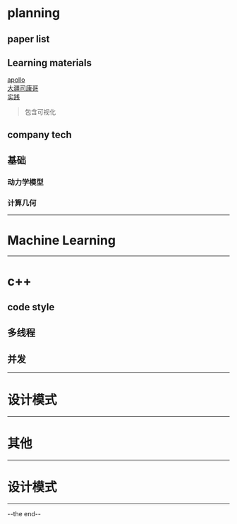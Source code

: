 # planning
## paper list
## Learning materials
[apollo](https://apollo.baidu.com/) <br />
[大疆司康哥](https://scholar.google.com.hk/citations?hl=zh-CN&user=Yv4WunEAAAAJ) <br />
[实践](https://github.com/zhm-real/PathPlanning) <br />
> 包含可视化 <br />

## company tech
## 基础
### 动力学模型
### 计算几何
--------------------------------------------------
# Machine Learning
--------------------------------------------------

# c++
## code style
## 多线程
## 并发

--------------------------------------------------
# 设计模式
--------------------------------------------------
# 其他
--------------------------------------------------
# 设计模式
--------------------------------------------------
--the end--

